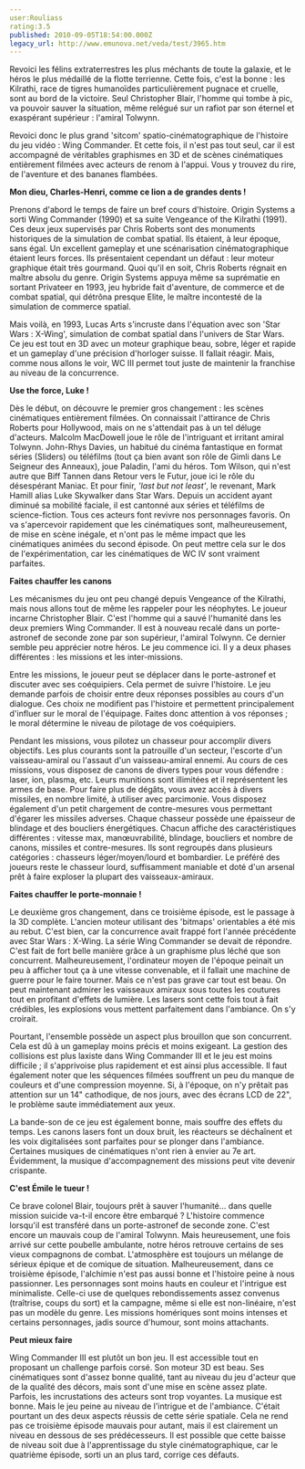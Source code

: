 ```yaml
---
user:Rouliass
rating:3.5
published: 2010-09-05T18:54:00.000Z
legacy_url: http://www.emunova.net/veda/test/3965.htm
---
```

Revoici les félins extraterrestres les plus méchants de toute la galaxie, et le héros le plus médaillé de la flotte terrienne. Cette fois, c'est la bonne : les Kilrathi, race de tigres humanoïdes particulièrement pugnace et cruelle, sont au bord de la victoire. Seul Christopher Blair, l'homme qui tombe à pic, va pouvoir sauver la situation, même relégué sur un rafiot par son éternel et exaspérant supérieur : l'amiral Tolwynn.  

Revoici donc le plus grand 'sitcom' spatio-cinématographique de l'histoire du jeu vidéo : Wing Commander. Et cette fois, il n'est pas tout seul, car il est accompagné de véritables graphismes en 3D et de scènes cinématiques entièrement filmées avec acteurs de renom à l'appui. Vous y trouvez du rire, de l'aventure et des bananes flambées.  

  

**Mon dieu, Charles-Henri, comme ce lion a de grandes dents !**  

  

Prenons d'abord le temps de faire un bref cours d'histoire. Origin Systems a sorti Wing Commander (1990) et sa suite Vengeance of the Kilrathi (1991). Ces deux jeux supervisés par Chris Roberts sont des monuments historiques de la simulation de combat spatial. Ils étaient, à leur époque, sans égal. Un excellent gameplay et une scénarisation cinématographique étaient leurs forces. Ils présentaient cependant un défaut : leur moteur graphique était très gourmand. Quoi qu'il en soit, Chris Roberts régnait en maître absolu du genre. Origin Systems appuya même sa suprématie en sortant Privateer en 1993, jeu hybride fait d'aventure, de commerce et de combat spatial, qui détrôna presque Elite, le maître incontesté de la simulation de commerce spatial.  

Mais voilà, en 1993, Lucas Arts s'incruste dans l'équation avec son 'Star Wars : X-Wing', simulation de combat spatial dans l'univers de Star Wars. Ce jeu est tout en 3D avec un moteur graphique beau, sobre, léger et rapide et un gameplay d'une précision d'horloger suisse. Il fallait réagir. Mais, comme nous allons le voir, WC III permet tout juste de maintenir la franchise au niveau de la concurrence.  

  

**Use the force, Luke !**  

  

Dès le début, on découvre le premier gros changement : les scènes cinématiques entièrement filmées. On connaissait l'attirance de Chris Roberts pour Hollywood, mais on ne s'attendait pas à un tel déluge d'acteurs. Malcolm MacDowell joue le rôle de l'intriguant et irritant amiral Tolwynn. John-Rhys Davies, un habitué du cinéma fantastique en format séries (Sliders) ou téléfilms (tout ça bien avant son rôle de Gimli dans Le Seigneur des Anneaux), joue Paladin, l'ami du héros. Tom Wilson, qui n'est autre que Biff Tannen dans Retour vers le Futur, joue ici le rôle du désespérant Maniac. Et pour finir, _'last but not least'_, le revenant, Mark Hamill alias Luke Skywalker dans Star Wars. Depuis un accident ayant diminué sa mobilité faciale, il est cantonné aux séries et téléfilms de science-fiction. Tous ces acteurs font revivre nos personnages favoris. On va s'apercevoir rapidement que les cinématiques sont, malheureusement, de mise en scène inégale, et n'ont pas le même impact que les cinématiques animées du second épisode. On peut mettre cela sur le dos de l'expérimentation, car les cinématiques de WC IV sont vraiment parfaites.  

  

**Faites chauffer les canons**  

  

Les mécanismes du jeu ont peu changé depuis Vengeance of the Kilrathi, mais nous allons tout de même les rappeler pour les néophytes. Le joueur incarne Christopher Blair. C'est l'homme qui a sauvé l'humanité dans les deux premiers Wing Commander. Il est à nouveau recalé dans un porte-astronef de seconde zone par son supérieur, l'amiral Tolwynn. Ce dernier semble peu apprécier notre héros. Le jeu commence ici. Il y a deux phases différentes : les missions et les inter-missions.  

Entre les missions, le joueur peut se déplacer dans le porte-astronef et discuter avec ses coéquipiers. Cela permet de suivre l'histoire. Le jeu demande parfois de choisir entre deux réponses possibles au cours d'un dialogue. Ces choix ne modifient pas l'histoire et permettent principalement d'influer sur le moral de l'équipage. Faites donc attention à vos réponses ; le moral détermine le niveau de pilotage de vos coéquipiers.  

Pendant les missions, vous pilotez un chasseur pour accomplir divers objectifs. Les plus courants sont la patrouille d'un secteur, l'escorte d'un vaisseau-amiral ou l'assaut d'un vaisseau-amiral ennemi. Au cours de ces missions, vous disposez de canons de divers types pour vous défendre : laser, ion, plasma, etc. Leurs munitions sont illimitées et il représentent les armes de base. Pour faire plus de dégâts, vous avez accès à divers missiles, en nombre limité, à utiliser avec parcimonie. Vous disposez également d'un petit chargement de contre-mesures vous permettant d'égarer les missiles adverses. Chaque chasseur possède une épaisseur de blindage et des boucliers énergétiques. Chacun affiche des caractéristiques différentes : vitesse max, manœuvrabilité, blindage, boucliers et nombre de canons, missiles et contre-mesures. Ils sont regroupés dans plusieurs catégories : chasseurs léger/moyen/lourd et bombardier. Le préféré des joueurs reste le chasseur lourd, suffisamment maniable et doté d'un arsenal prêt à faire exploser la plupart des vaisseaux-amiraux.  

  

**Faites chauffer le porte-monnaie !**  

  

Le deuxième gros changement, dans ce troisième épisode, est le passage à la 3D complète. L'ancien moteur utilisant des 'bitmaps' orientables a été mis au rebut. C'est bien, car la concurrence avait frappé fort l'année précédente avec Star Wars : X-Wing. La série Wing Commander se devait de répondre. C'est fait de fort belle manière grâce à un graphisme plus léché que son concurrent. Malheureusement, l'ordinateur moyen de l'époque peinait un peu à afficher tout ça à une vitesse convenable, et il fallait une machine de guerre pour le faire tourner. Mais ce n'est pas grave car tout est beau. On peut maintenant admirer les vaisseaux amiraux sous toutes les coutures tout en profitant d'effets de lumière. Les lasers sont cette fois tout à fait crédibles, les explosions vous mettent parfaitement dans l'ambiance. On s'y croirait.  

Pourtant, l'ensemble possède un aspect plus brouillon que son concurrent. Cela est dû à un gameplay moins précis et moins exigeant. La gestion des collisions est plus laxiste dans Wing Commander III et le jeu est moins difficile ; il s'apprivoise plus rapidement et est ainsi plus accessible. Il faut également noter que les séquences filmées souffrent un peu du manque de couleurs et d'une compression moyenne. Si, à l'époque, on n'y prêtait pas attention sur un 14" cathodique, de nos jours, avec des écrans LCD de 22", le problème saute immédiatement aux yeux.  

La bande-son de ce jeu est également bonne, mais souffre des effets du temps. Les canons lasers font un doux bruit, les réacteurs se déchaînent et les voix digitalisées sont parfaites pour se plonger dans l'ambiance. Certaines musiques de cinématiques n'ont rien à envier au 7e art. Évidemment, la musique d'accompagnement des missions peut vite devenir crispante.  

  

**C'est Émile le tueur !**  

  

Ce brave colonel Blair, toujours prêt à sauver l'humanité... dans quelle mission suicide va-t-il encore être embarqué ? L'histoire commence lorsqu'il est transféré dans un porte-astronef de seconde zone. C'est encore un mauvais coup de l'amiral Tolwynn. Mais heureusement, une fois arrivé sur cette poubelle ambulante, notre héros retrouve certains de ses vieux compagnons de combat. L'atmosphère est toujours un mélange de sérieux épique et de comique de situation. Malheureusement, dans ce troisième épisode, l'alchimie n'est pas aussi bonne et l'histoire peine à nous passionner. Les personnages sont moins hauts en couleur et l'intrigue est minimaliste. Celle-ci use de quelques rebondissements assez convenus (traîtrise, coups du sort) et la campagne, même si elle est non-linéaire, n'est pas un modèle du genre. Les missions homériques sont moins intenses et certains personnages, jadis source d'humour, sont moins attachants.  

  

**Peut mieux faire**  

  

Wing Commander III est plutôt un bon jeu. Il est accessible tout en proposant un challenge parfois corsé. Son moteur 3D est beau. Ses cinématiques sont d'assez bonne qualité, tant au niveau du jeu d'acteur que de la qualité des décors, mais sont d'une mise en scène assez plate. Parfois, les incrustations des acteurs sont trop voyantes. La musique est bonne. Mais le jeu peine au niveau de l'intrigue et de l'ambiance. C'était pourtant un des deux aspects réussis de cette série spatiale. Cela ne rend pas ce troisième épisode mauvais pour autant, mais il est clairement un niveau en dessous de ses prédécesseurs. Il est possible que cette baisse de niveau soit due à l'apprentissage du style cinématographique, car le quatrième épisode, sorti un an plus tard, corrige ces défauts.